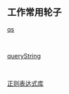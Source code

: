 ## 工作常用轮子

[qs](https://www.npmjs.com/package/qs "qs")

<br />

[queryString](https://www.npmjs.com/package/query-string "query-string")

<br />

[正则表达式库](https://github.com/any86/any-rule "正则表达式库")

<br />

